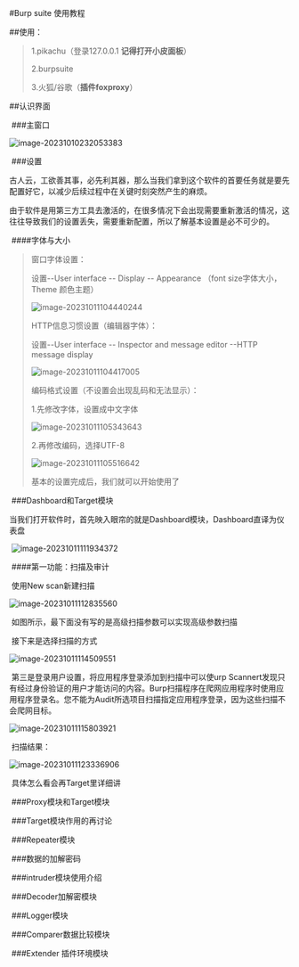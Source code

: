#Burp suite 使用教程

##使用：

> 1.pikachu（登录127.0.0.1 **记得打开小皮面板**）  
>
> 2.burpsuite  
>
> 3.火狐/谷歌（**插件foxproxy**）

##认识界面

​	###主窗口

![image-20231010232053383](image-20231010232053383.png)

​	###设置  

​			古人云，工欲善其事，必先利其器，那么当我们拿到这个软件的首要任务就是要先配置好它，以减少后续过程中在关键时刻突然产生的麻烦。

​			由于软件是用第三方工具去激活的，在很多情况下会出现需要重新激活的情况，这往往导致我们的设置丢失，需要重新配置，所以了解基本设置是必不可少的。

​		####字体与大小

> 窗口字体设置：
>
> 设置--User interface -- Display -- Appearance （font size字体大小，Theme  颜色主题）
>
> ![image-20231011104440244](image-20231011104440244.png)
>
> 
>
> HTTP信息习惯设置（编辑器字体）：
>
> 设置--User interface -- Inspector and message editor --HTTP message display
>
> ![image-20231011104417005](image-20231011104417005.png)
>
> 编码格式设置（不设置会出现乱码和无法显示）：
>
> 1.先修改字体，设置成中文字体
>
> ![image-20231011105343643](image-20231011105343643.png)
>
> 2.再修改编码，选择UTF-8
>
> ![image-20231011105516642](image-20231011105516642.png)
>
> 基本的设置完成后，我们就可以开始使用了



​	###Dashboard和Target模块

​		当我们打开软件时，首先映入眼帘的就是Dashboard模块，Dashboard直译为仪表盘

​	![image-20231011111934372](image-20231011111934372.png)

​	####第一功能：扫描及审计

​	使用New scan新建扫描

![image-20231011112835560](image-20231011112835560.png)

​	如图所示，最下面没有写的是高级扫描参数可以实现高级参数扫描

​	接下来是选择扫描的方式

![image-20231011114509551](image-20231011114509551.png)

​	第三是登录用户设置，将应用程序登录添加到扫描中可以使urp Scannert发现只有经过身份验证的用户才能访问的内容。Burp扫描程序在爬网应用程序时使用应用程序登录名。您不能为Audit所选项目扫描指定应用程序登录，因为这些扫描不会爬网目标。

![image-20231011115803921](image-20231011115803921.png)

​	扫描结果：

![image-20231011123336906](image-20231011123336906.png)

​	具体怎么看会再Target里详细讲

​	###Proxy模块和Target模块

​	###Target模块作用的再讨论

​	###Repeater模块

​	###数据的加解密码

​	###intruder模块使用介绍

​	###Decoder加解密模块

​	###Logger模块

​	###Comparer数据比较模块

​	###Extender 插件环境模块